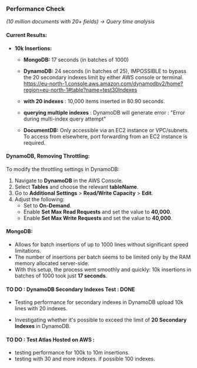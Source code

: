 ### Performance Check
*(10 million documents with 20+ fields) -> Query time analysis*

#### Current Results:
- **10k Insertions:**
  - **MongoDB:** 17 seconds (in batches of 1000)
  - **DynamoDB:** 24 seconds (in batches of 25), IMPOSSIBLE to bypass the 20 secondary indexes limit by either AWS console or terminal.
  https://eu-north-1.console.aws.amazon.com/dynamodbv2/home?region=eu-north-1#table?name=test30Indexes

  - **with 20 indexes** : 10,000 items inserted in 80.90 seconds.
  - **querying multiple indexes** : DynamoDB will generate error : "Error during multi-index query attempt"

  - **DocumentDB:** Only accessible via an EC2 instance or VPC/subnets. To access from elsewhere, port forwarding from an EC2 instance is required.

#### DynamoDB, Removing Throttling:
To modify the throttling settings in DynamoDB:
1. Navigate to **DynamoDB** in the AWS Console.
2. Select **Tables** and choose the relevant **tableName**.
3. Go to **Additional Settings** > **Read/Write Capacity** > **Edit**.
4. Adjust the following:
   - Set to **On-Demand**.
   - Enable **Set Max Read Requests** and set the value to **40,000**.
   - Enable **Set Max Write Requests** and set the value to **40,000**.

#### MongoDB:
- Allows for batch insertions of up to 1000 lines without significant speed limitations.
- The number of insertions per batch seems to be limited only by the RAM memory allocated server-side.
- With this setup, the process went smoothly and quickly: 10k insertions in batches of 1000 took just **17 seconds**.

#### TO DO : DynamoDB Secondary Indexes Test : DONE
- Testing performance for secondary indexes in DynamoDB upload 10k lines with 20 indexes.

- Investigating whether it's possible to exceed the limit of **20 Secondary Indexes** in DynamoDB.

#### TO DO :  Test Atlas Hosted on AWS :
- testing performance for 100k to 10m insertions.
- testing with 30 and more indexes. if possible 100 indexes.
